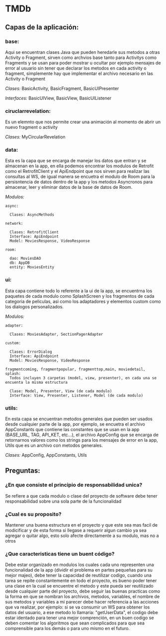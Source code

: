 # TMDb

## Capas de la aplicación:

### base:
  Aqui se encuentran clases Java que pueden heredarle sus metodos a otras Activity o Fragment, sirven como archvios
  base tanto para Activitys como Fragments y se usan para poder mostrar u ocultar por ejemplo mensajes de error al usuario sin tener que declarar
  los metodos en cada activity o fragment, simplemente hay que implementar el archivo necesario en las Activity o Fragment
  
  _Clases:_ BasicActivity, BasicFragment, BasicUIPresenter
  
  _Interfaces:_ BasicUIView, BasicView, BasicUIListener 

### ciruclarrevelation:
  Es un elemnto que nos permite crear una animación al momento de abrir un nuevo fragment o activity
  
  _Clases:_ MyCircularRevelation
  
### data:
  Esta es la capa que se encarga de manejar los datos que entran y se almacenan en la app, en ella podemos encontrar los modulos de Retrofit
  como el RetrofitClient y el ApiEndpoint que nos sirven para realizar las consultas al WS, de igual manera se encuetra el modulo de Room
  para la persisntencia de datos dentro de la app y los metodos Asyncronos para almacenar, leer y eliminar datos de la base de datos de Room.
  
  _Modulos:_
 
    async:
    
      Clases: AsyncMethods
      
    network:
    
      Clases: RetrofitClient
      Interface: ApiEndpoint
      Model: MoviesResponse, VideoResponse 
      
    room:
    
      dao: MoviesDAO
      db: AppDB
      entity: MoviesEntity 
  

### ui:
  Esta capa contiene todo lo referente a la ui de la app, se encuentrna los paquetes de cada modulo como SplashScreen y los fragmentos
  de cada categoria de peliculas, asi como los adaptadores y elementos custom como los dialogos personalizados.
  
  _Modulos:_
 
    adapter:
    
      Clases: MoviesAdapter, SectionPagerAdapter
      
    custom:
    
      Clases: ErrorDialog
      Interface: ApiEndpoint
      Model: MoviesResponse, VideoResponse 
      
    fragmentcoming, fragmentpopular, fragmenttop,main, moviedetail, splash:
      Todos incluyen 3 carpetas (model, view, presenter), en cada una se encuenta la misma estructura
      
      Clase: Model, Presenter, View (de cada modulo)
      Interface: View, Presenter, Listener, Model (de cada modulo)

### utils:
 En esta capa se encuentran metodos generales que pueden ser usados desde cualquier parte de la app, por ejemplo, se encuetra el archivo
 AppConstants que contiene las constantes que se usan en la app (BASE_URL, TAG, API_KET, etc...), el archivo AppConfig que se encarga de 
 retornarnos valores como los strings para los mensajes de error en la app, Utils que es un archivo con metodos generales.
 
 _Clases:_ AppConfig, AppConstants, Utils
 
 
 
## Preguntas:
 ### ¿En que consiste el principio de responsabilidad unica?
  Se refiere a que cada modulo o clase del proyecto de software debe tener responsabilidad sobre una sola parte de la funcionalidad
 ### ¿Cual es su proposito?
  Mantener una buena estructura en el proyecto y que este sea mas facil de modicificar y de esta forma si llegase a requerir algun cambio ya 
  sea agregar o quitar algo, esto solo afecte directamente a su modulo, mas no a otros
### ¿Que caracteristicas tiene un buent código?
  Debe estar organizado en modulos los cuales cada uno representen una funcionalidad de la app (dividir el problema en partes pequeñas para su mejor majeo),
  debe tener la capacidad de reutilizar codigo, cuando una tarea se repite constantemente en todo el proyecto, es bueno poder tener una clase en la cual se
  encuentre el metodo y este pueda ser reutilizado desde cualquier parte del proyecto, debe seguir las buenas practicas como la forma en que se nombran los 
  archivos, metodos, variables, el nombre de sus metodos y variables a mi parecer debe hacer referencia a las acciones que va realizar, por ejemplo: si se 
  va consumir un  WS para obtener los datos del usuario, a ese metodo lo llamaria: "getUserData", el codigo debe estar identado para tener una mejor comprención,
  en un buen codigo se deben comentar los algoritmos que sean complicados para que sea comprensible para los demás o para uno mismo en el futuro.

